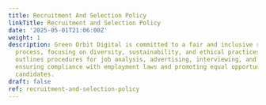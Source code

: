 ```yaml
---
title: Recruitment And Selection Policy
linkTitle: Recruitment and Selection Policy
date: '2025-05-01T21:06:00Z'
weight: 1
description: Green Orbit Digital is committed to a fair and inclusive recruitment
  process, focusing on diversity, sustainability, and ethical practices. The policy
  outlines procedures for job analysis, advertising, interviewing, and selection,
  ensuring compliance with employment laws and promoting equal opportunities for all
  candidates.
draft: false
ref: recruitment-and-selection-policy
---
```


